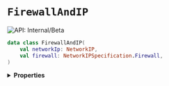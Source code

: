 # `FirewallAndIP`


![API: Internal/Beta](https://img.shields.io/static/v1?label=API&message=Internal/Beta&color=red&style=flat-square)



```kotlin
data class FirewallAndIP(
    val networkIp: NetworkIP,
    val firewall: NetworkIPSpecification.Firewall,
)
```

<details>
<summary>
<b>Properties</b>
</summary>

<details>
<summary>
<code>networkIp</code>: <code><code><a href='/docs/reference/dk.sdu.cloud.app.orchestrator.api.NetworkIP.md'>NetworkIP</a></code></code>
</summary>





</details>

<details>
<summary>
<code>firewall</code>: <code><code><a href='/docs/reference/dk.sdu.cloud.app.orchestrator.api.NetworkIPSpecification.Firewall.md'>NetworkIPSpecification.Firewall</a></code></code>
</summary>





</details>



</details>

